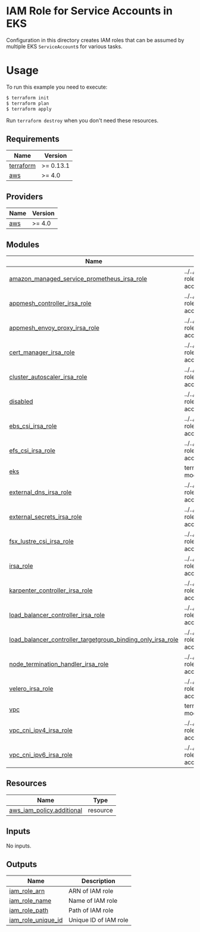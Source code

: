# IAM Role for Service Accounts in EKS

Configuration in this directory creates IAM roles that can be assumed by multiple EKS `ServiceAccount`s for various tasks.

# Usage

To run this example you need to execute:

```bash
$ terraform init
$ terraform plan
$ terraform apply
```

Run `terraform destroy` when you don't need these resources.

<!-- BEGINNING OF PRE-COMMIT-TERRAFORM DOCS HOOK -->
## Requirements

| Name | Version |
|------|---------|
| <a name="requirement_terraform"></a> [terraform](#requirement\_terraform) | >= 0.13.1 |
| <a name="requirement_aws"></a> [aws](#requirement\_aws) | >= 4.0 |

## Providers

| Name | Version |
|------|---------|
| <a name="provider_aws"></a> [aws](#provider\_aws) | >= 4.0 |

## Modules

| Name | Source | Version |
|------|--------|---------|
| <a name="module_amazon_managed_service_prometheus_irsa_role"></a> [amazon\_managed\_service\_prometheus\_irsa\_role](#module\_amazon\_managed\_service\_prometheus\_irsa\_role) | ../../modules/iam-role-for-service-accounts-eks | n/a |
| <a name="module_appmesh_controller_irsa_role"></a> [appmesh\_controller\_irsa\_role](#module\_appmesh\_controller\_irsa\_role) | ../../modules/iam-role-for-service-accounts-eks | n/a |
| <a name="module_appmesh_envoy_proxy_irsa_role"></a> [appmesh\_envoy\_proxy\_irsa\_role](#module\_appmesh\_envoy\_proxy\_irsa\_role) | ../../modules/iam-role-for-service-accounts-eks | n/a |
| <a name="module_cert_manager_irsa_role"></a> [cert\_manager\_irsa\_role](#module\_cert\_manager\_irsa\_role) | ../../modules/iam-role-for-service-accounts-eks | n/a |
| <a name="module_cluster_autoscaler_irsa_role"></a> [cluster\_autoscaler\_irsa\_role](#module\_cluster\_autoscaler\_irsa\_role) | ../../modules/iam-role-for-service-accounts-eks | n/a |
| <a name="module_disabled"></a> [disabled](#module\_disabled) | ../../modules/iam-role-for-service-accounts-eks | n/a |
| <a name="module_ebs_csi_irsa_role"></a> [ebs\_csi\_irsa\_role](#module\_ebs\_csi\_irsa\_role) | ../../modules/iam-role-for-service-accounts-eks | n/a |
| <a name="module_efs_csi_irsa_role"></a> [efs\_csi\_irsa\_role](#module\_efs\_csi\_irsa\_role) | ../../modules/iam-role-for-service-accounts-eks | n/a |
| <a name="module_eks"></a> [eks](#module\_eks) | terraform-aws-modules/eks/aws | ~> 18.21 |
| <a name="module_external_dns_irsa_role"></a> [external\_dns\_irsa\_role](#module\_external\_dns\_irsa\_role) | ../../modules/iam-role-for-service-accounts-eks | n/a |
| <a name="module_external_secrets_irsa_role"></a> [external\_secrets\_irsa\_role](#module\_external\_secrets\_irsa\_role) | ../../modules/iam-role-for-service-accounts-eks | n/a |
| <a name="module_fsx_lustre_csi_irsa_role"></a> [fsx\_lustre\_csi\_irsa\_role](#module\_fsx\_lustre\_csi\_irsa\_role) | ../../modules/iam-role-for-service-accounts-eks | n/a |
| <a name="module_irsa_role"></a> [irsa\_role](#module\_irsa\_role) | ../../modules/iam-role-for-service-accounts-eks | n/a |
| <a name="module_karpenter_controller_irsa_role"></a> [karpenter\_controller\_irsa\_role](#module\_karpenter\_controller\_irsa\_role) | ../../modules/iam-role-for-service-accounts-eks | n/a |
| <a name="module_load_balancer_controller_irsa_role"></a> [load\_balancer\_controller\_irsa\_role](#module\_load\_balancer\_controller\_irsa\_role) | ../../modules/iam-role-for-service-accounts-eks | n/a |
| <a name="module_load_balancer_controller_targetgroup_binding_only_irsa_role"></a> [load\_balancer\_controller\_targetgroup\_binding\_only\_irsa\_role](#module\_load\_balancer\_controller\_targetgroup\_binding\_only\_irsa\_role) | ../../modules/iam-role-for-service-accounts-eks | n/a |
| <a name="module_node_termination_handler_irsa_role"></a> [node\_termination\_handler\_irsa\_role](#module\_node\_termination\_handler\_irsa\_role) | ../../modules/iam-role-for-service-accounts-eks | n/a |
| <a name="module_velero_irsa_role"></a> [velero\_irsa\_role](#module\_velero\_irsa\_role) | ../../modules/iam-role-for-service-accounts-eks | n/a |
| <a name="module_vpc"></a> [vpc](#module\_vpc) | terraform-aws-modules/vpc/aws | ~> 3.0 |
| <a name="module_vpc_cni_ipv4_irsa_role"></a> [vpc\_cni\_ipv4\_irsa\_role](#module\_vpc\_cni\_ipv4\_irsa\_role) | ../../modules/iam-role-for-service-accounts-eks | n/a |
| <a name="module_vpc_cni_ipv6_irsa_role"></a> [vpc\_cni\_ipv6\_irsa\_role](#module\_vpc\_cni\_ipv6\_irsa\_role) | ../../modules/iam-role-for-service-accounts-eks | n/a |

## Resources

| Name | Type |
|------|------|
| [aws_iam_policy.additional](https://registry.terraform.io/providers/hashicorp/aws/latest/docs/resources/iam_policy) | resource |

## Inputs

No inputs.

## Outputs

| Name | Description |
|------|-------------|
| <a name="output_iam_role_arn"></a> [iam\_role\_arn](#output\_iam\_role\_arn) | ARN of IAM role |
| <a name="output_iam_role_name"></a> [iam\_role\_name](#output\_iam\_role\_name) | Name of IAM role |
| <a name="output_iam_role_path"></a> [iam\_role\_path](#output\_iam\_role\_path) | Path of IAM role |
| <a name="output_iam_role_unique_id"></a> [iam\_role\_unique\_id](#output\_iam\_role\_unique\_id) | Unique ID of IAM role |
<!-- END OF PRE-COMMIT-TERRAFORM DOCS HOOK -->
